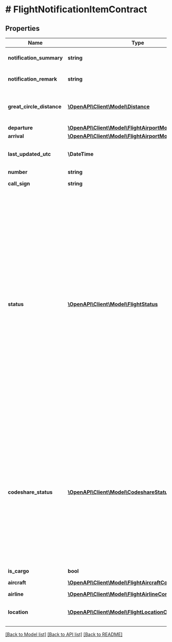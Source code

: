 # # FlightNotificationItemContract

## Properties

Name | Type | Description | Notes
------------ | ------------- | ------------- | -------------
**notification_summary** | **string** | Human-readable summary of the flight status update | [optional]
**notification_remark** | **string** | Human-readable remark to the flight status update | [optional]
**great_circle_distance** | [**\OpenAPI\Client\Model\Distance**](Distance.md) | Great circle distance measured directly between origin and destination of the flight (if both are known) | [optional]
**departure** | [**\OpenAPI\Client\Model\FlightAirportMovementContract**](FlightAirportMovementContract.md) | Departure information |
**arrival** | [**\OpenAPI\Client\Model\FlightAirportMovementContract**](FlightAirportMovementContract.md) | Arrival information |
**last_updated_utc** | **\DateTime** | Time (UTC) of the latest update of flight information (excluding Location) |
**number** | **string** | Flight Number |
**call_sign** | **string** | ATC call-sign of the flight | [optional]
**status** | [**\OpenAPI\Client\Model\FlightStatus**](FlightStatus.md) | Flight progress status&lt;p&gt;Possible values:&lt;/p&gt; &lt;ul&gt; &lt;li&gt;&lt;b&gt;0 - Unknown&lt;/b&gt;: Status is not available for this flight&lt;/li&gt; &lt;li&gt;&lt;b&gt;1 - Expected&lt;/b&gt;: Expected&lt;/li&gt; &lt;li&gt;&lt;b&gt;2 - EnRoute&lt;/b&gt;: En route&lt;/li&gt; &lt;li&gt;&lt;b&gt;3 - CheckIn&lt;/b&gt;: Check-in is open&lt;/li&gt; &lt;li&gt;&lt;b&gt;4 - Boarding&lt;/b&gt;: Boarding in progress / Last call&lt;/li&gt; &lt;li&gt;&lt;b&gt;5 - GateClosed&lt;/b&gt;: Gate closed&lt;/li&gt; &lt;li&gt;&lt;b&gt;6 - Departed&lt;/b&gt;: Departed&lt;/li&gt; &lt;li&gt;&lt;b&gt;7 - Delayed&lt;/b&gt;: Delayed&lt;/li&gt; &lt;li&gt;&lt;b&gt;8 - Approaching&lt;/b&gt;: On approach to destination&lt;/li&gt; &lt;li&gt;&lt;b&gt;9 - Arrived&lt;/b&gt;: Arrived&lt;/li&gt; &lt;li&gt;&lt;b&gt;10 - Canceled&lt;/b&gt;: Cancelled&lt;/li&gt; &lt;li&gt;&lt;b&gt;11 - Diverted&lt;/b&gt;: Diverted to another destination&lt;/li&gt; &lt;li&gt;&lt;b&gt;12 - CanceledUncertain&lt;/b&gt;: Status of the flight is uncertain&lt;/li&gt; &lt;/ul&gt; |
**codeshare_status** | [**\OpenAPI\Client\Model\CodeshareStatus**](CodeshareStatus.md) | Flight code-share status&lt;p&gt;Possible values:&lt;/p&gt; &lt;ul&gt; &lt;li&gt;&lt;b&gt;0 - Unknown&lt;/b&gt;: Code-sharing information is unavailable for this flight. Flight might be operated both by airline owning the flight number as well as by another airliner.&lt;/li&gt; &lt;li&gt;&lt;b&gt;1 - IsOperator&lt;/b&gt;: Flight is operated by an airline owning the flight number (the same code)&lt;/li&gt; &lt;li&gt;&lt;b&gt;2 - IsCodeshared&lt;/b&gt;: Flight is code-shared (operated by an airline other than airline owning the flight number)&lt;/li&gt; &lt;/ul&gt; |
**is_cargo** | **bool** | Is cargo flight |
**aircraft** | [**\OpenAPI\Client\Model\FlightAircraftContract**](FlightAircraftContract.md) | Aicraft operating the flight | [optional]
**airline** | [**\OpenAPI\Client\Model\FlightAirlineContract**](FlightAirlineContract.md) | Airline owning the flight | [optional]
**location** | [**\OpenAPI\Client\Model\FlightLocationContract**](FlightLocationContract.md) | Real-time flight location, altitude, speed and track, if requested and available. | [optional]

[[Back to Model list]](../../README.md#models) [[Back to API list]](../../README.md#endpoints) [[Back to README]](../../README.md)
